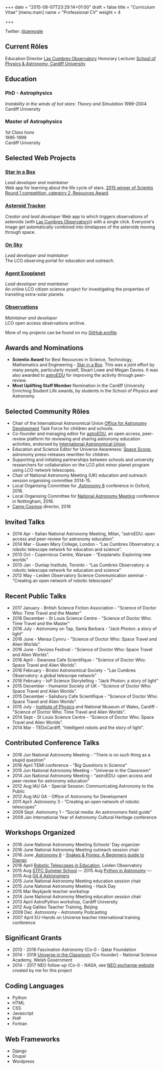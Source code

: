 +++
date = "2015-08-07T23:29:14+01:00"
draft = false
title = "Curriculum Vitae"
[menu.main]
name = "Professional CV"
weight = 4

+++

Twitter: [@zemogle](http://twitter.com/zemogle)


## Current Rôles

Education Director
[Las Cumbres Observatory](http://lco.global)
Honorary Lecturer
[School of Physics & Astronomy, Cardiff University](http://www.astro.cardiff.ac.uk)


## Education
### PhD - Astrophysics
*Instability in the winds of hot stars: Theory and Simulation*
1999-2004
Cardiff University  

### Master of Astrophysics
*1st Class hons*  
1995-1999  
Cardiff University  

## Selected Web Projects

### [Star in a Box](http://lco.global/starinabox)
*Lead developer and maintainer*  
Web app for learning about the life cycle of stars. [2015 winner of Scientix Round 1 competition, category 2, Resources Award](http://www.iau.org/news/announcements/detail/ann14032/).

### [Asteroid Tracker](http://asteroidtracker.lco.global)
*Creator and lead developer*
Web app to which triggers observations of asteroids (with [Las Cumbres Observatory](http://lco.global))) with a single click. Everyone's image get automatically combined into timelapses of the asteroids moving through space.

### [On Sky](http://lco.global/blog/egomez/introducing-sky)
*Lead developer and maintainer*  
The LCO observing portal for education and outreach.

### [Agent Exoplanet](http://lco.global/agentexoplanet)
*Lead developer and maintainer*  
An online LCO citizen science project for investigating the properties of transiting extra-solar planets.

### [Observations](http://lco.global/observations)
*Maintainer and developer*  
LCO open access observations archive.

More of my projects can be found on my [GitHub profile](https://github.com/zemogle/).

## Awards and Nominations
- **Scientix Award** for Best Resources in Science, Technology, Mathematics and Engineering - [Star in a Box](http://lco.global/siab/). This was a joint effort by many people, particularly myself, Stuart Lowe and Megan Davies. It was also awarded to [astroEDU](http://iau.org/astroedu) for improving the activity through peer-review.
- **Most Uplifting Staff Member** Nomination in the Cardiff University Enriching Student Life awards, by students in the School of Physics and Astronomy.


## Selected Community Rôles
- Chair of the International Astronomical Union [Office for Astronomy Development](http://astro4dev.org) Task Force for children and schools.
- Co-founder and managing editor for [astroEDU](http://iau.org/astroedu), an open access, peer-review platform for reviewing and sharing astronomy education activities, endorsed by [International Astronomical Union](http://iau.org).
- Education and Science Editor for Universe Awareness: [Space Scoop](http://spacescoop.org), astronomy press-releases rewritten for children.
- Supporting and initiating partnerships between schools and university researchers for collaboration on the LCO pilot minor planet program using LCO network telescopes.
- Chair of National Astronomy Meeting (UK) education and outreach session organising committee 2014-15.
- Local Organising Committee for [.Astronomy 8](http://dotastronomy.com) conference in Oxford, 2016.
- Local Organising Committee for [National Astronomy Meeting](http://nam2016.org) conference in Nottingham, 2016.
- [Camp Cosmos](http://lco.global/campcosmos/) director, 2016

## Invited Talks
- 2014 Apr - Italian National Astronomy Meeting, Milan, “astroEDU: open access and peer-review for astronomy education”.
- 2014 Mar - Queen Mary College, London - “Las Cumbres Observatory: a robotic telescope network for education and science”.
- 2013 Oct - Copernicus Centre, Warsaw - “Exoplanets: Exploring new worlds”
- 2013 Jan - Dunlap Institute, Toronto - “Las Cumbres Observatory: a robotic telescope network for education and science”
- 2012 May - Leiden Observatory Science Communication seminar  - “Creating an open network of robotic telescopes”

## Recent Public Talks
- 2017 January - British Science Fiction Association - "Science of Doctor Who: Time Travel and the Master"
- 2016 December - St Louis Science Centre - "Science of Doctor Who: Time Travel and the Master"
- 2016 July - Astronomy on Tap, Santa Barbara - "Jack Photon: a story of light"
- 2016 June - Mensa Cymru - "Science of Doctor Who: Space Travel and Alien Worlds”.
- 2016 June - Devizes Festival - "Science of Doctor Who: Space Travel and Alien Worlds”.
- 2016 April - Swansea Cafe Scientifique - "Science of Doctor Who: Space Travel and Alien Worlds”.
- 2016 February - Bristol Astronomical Society - "Las Cumbres Observatory: a global telescope network"
- 2016 February - IoP Science Storytelling - "Jack Photon: a story of light"
- 2015 December - Humanist Society of UK - "Science of Doctor Who: Space Travel and Alien Worlds”.
- 2015 December - Salisbury Cafe Scientifique - "Science of Doctor Who: Space Travel and Alien Worlds”.
- 2015 July - [Institute of Physics](http://www.iop.org) and National Museum of Wales, Cardiff - "Science of Doctor Who: Time Travel and Alien Worlds”.
- 2014 Sept - St Louis Science Centre - “Science of Doctor Who: Space Travel and Alien Worlds”.
- 2014 Mar - TEDxCardiff, “Intelligent robots and the story of light”.


## Contributed Conference Talks
- 2016 Jun National Astronomy Meeting - "There is no such thing as a stupid question"
- 2016 April TEMI conference - "Big Questions in Science"
- 2015 Jun National Astronomy Meeting - "Universe in the Classroom"
- 2014 Jun National Astronomy Meeting - “astroEDU: open access and peer-review for astronomy education”
- 2012 Aug IAU GA - Special Session: Communicating Astronomy to the Public
- 2012 Aug IAU GA - Office of Astronomy for Development
- 2011 April .Astronomy 3 - “Creating an open network of robotic telescopes”
- 2009 Sept .Astronomy 1 - “Social media: An astronomers field guide”
- 2009 Jan International Year of Astronomy Cultural Heritage conference

## Workshops Organized
- 2016 June National Astronomy Meeting Schools' Day organizer
- 2016 June National Astronomy Meeting outreach session chair
- 2016 June [.Astronomy 8](http://dotastronomy.com) - [Snakes &amp; Ponies: A Beginners guide to Django](http://www.zemogle.uk/django-tutorial/)
- 2016 April [Robotic Telescopes in Education](https://lco.global/edurobot16/), Leiden Observatory
- 2015 Aug [STFC Summer School](http://sites.cardiff.ac.uk/astronomy-summer-school/)
— 2015 Aug [Python in Astronomy](http://www.darkmattersheep.uk/blog/python4cardiff/)
— 2015 Aug [Git 4 Astronomers](http://www.darkmattersheep.uk/blog/git-4-astronomers/)
- 2015 June National Astronomy Meeting education session chair
- 2015 June National Astronomy Meeting - Hack Day
- 2015 Mar Reykjavik teacher workshop
- 2014 June National Astronomy Meeting education session chair
- 2013 April AstroPython workshop, Cardiff University
- 2012 Aug Galileo Teacher Training, Beijing
- 2009 Dec .Astronomy - Astronomy Podcasting
- 2007 April EU-Hands on Universe teacher international training conference

## Significant Grants
- 2013 - 2016 Fascination Astronomy (Co-I) - Qatar Foundation
- 2014 - 2018 [Universe in the Classroom](http://universe.wales) (Co-founder) - National Science Academy, Welsh Government
- 2014 - 2017 NEO follow-up (Co-I) - NASA, see [NEO exchange website](http://lco.global/neoexchange/) created by me for this project

## Coding Languages

- Python
- HTML
- CSS
- Javascript
- PHP
- Fortran

## Web Frameworks
- Django
- Drupal
- Wordpress
